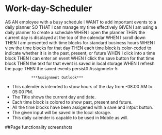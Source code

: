 # Work-day-Scheduler



AS AN employee with a busy schedule
I WANT to add important events to a daily planner
SO THAT I can manage my time effectively
GIVEN I am using a daily planner to create a schedule
WHEN I open the planner
THEN the current day is displayed at the top of the calendar
WHEN I scroll down
THEN I am presented with time blocks for standard business hours
WHEN I view the time blocks for that day
THEN each time block is color-coded to indicate whether it is in the past, present, or future
WHEN I click into a time block
THEN I can enter an event
WHEN I click the save button for that time block
THEN the text for that event is saved in local storage
WHEN I refresh the page
THEN the saved events persist# Assignmetn-5

                ***Assignment Outlook***
                
* This calender is intended to show hours of the day from -08:00 AM to 05:00 PM.
* The Title shows the current day and date. 
* Each time block is colored to show past, present and future.
* All the time blocks have been assigened with a save and intput button. 
* The given input will be saved in the local storage.
* This daily calender is capable to be used in Mobile as will.

##Page functionality screenshots
